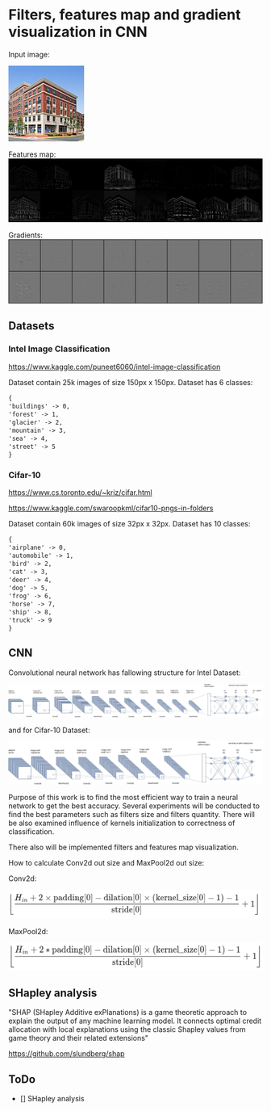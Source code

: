 # Filters, features map and gradient visualization in CNN

Input image:

![image info](./doc/0.jpg)

Features map:
![image info](./doc/features_map_1.jpg)

Gradients:
![image info](./doc/gradients_map.jpg)

## Datasets

### Intel Image Classification

https://www.kaggle.com/puneet6060/intel-image-classification

Dataset contain 25k images of size 150px x 150px. Dataset has 6 classes:

```
{
'buildings' -> 0,
'forest' -> 1,
'glacier' -> 2,
'mountain' -> 3,
'sea' -> 4,
'street' -> 5
}
```

### Cifar-10

https://www.cs.toronto.edu/~kriz/cifar.html

https://www.kaggle.com/swaroopkml/cifar10-pngs-in-folders

Dataset contain 60k images of size 32px x 32px. Dataset has 10 classes:

```
{
'airplane' -> 0,
'automobile' -> 1,
'bird' -> 2,
'cat' -> 3,
'deer' -> 4,
'dog' -> 5,
'frog' -> 6,
'horse' -> 7,
'ship' -> 8,
'truck' -> 9
}
```

## CNN

Convolutional neural network has fallowing structure for Intel Dataset:

![image info](./doc/Cnn-Intel.svg)

and for Cifar-10 Dataset:

![image info](./doc/Cnn-Cifar.svg)

Purpose of this work is to find the most efficient way to train a neural network to get the best accuracy.
Several experiments will be conducted to find the best parameters such as filters size and filters quantity.
There will be also examined influence of kernels initialization to correctness of classification.

There also will be implemented filters and features map visualization.

How to calculate Conv2d out size and MaxPool2d out size:

Conv2d:

![image info](./doc/conv2d_out.png)

MaxPool2d:

![image info](./doc/maxpool2d_out.png)

## SHapley analysis

"SHAP (SHapley Additive exPlanations) is a game theoretic approach to explain the output of any machine learning model. It connects optimal credit allocation with local explanations using the classic Shapley values from game theory and their related extensions"

https://github.com/slundberg/shap

## ToDo

- [] SHapley analysis
